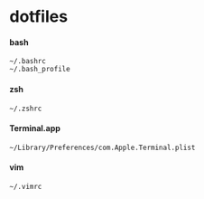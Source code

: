 dotfiles
====

#### bash

```
~/.bashrc
~/.bash_profile
```

#### zsh

```
~/.zshrc
```

#### Terminal.app

```
~/Library/Preferences/com.Apple.Terminal.plist
```

#### vim

```
~/.vimrc
```
